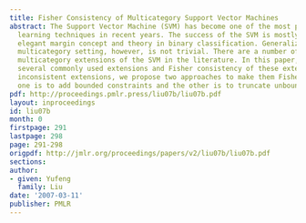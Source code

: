 ```yaml
---
title: Fisher Consistency of Multicategory Support Vector Machines
abstract: The Support Vector Machine (SVM) has become one of the most popular machine
  learning techniques in recent years. The success of the SVM is mostly due to its
  elegant margin concept and theory in binary classification. Generalization to the
  multicategory setting, however, is not trivial. There are a number of different
  multicategory extensions of the SVM in the literature. In this paper, we review
  several commonly used extensions and Fisher consistency of these extensions. For
  inconsistent extensions, we propose two approaches to make them Fisher consistent,
  one is to add bounded constraints and the other is to truncate unbounded hinge losses.
pdf: http://proceedings.pmlr.press/liu07b/liu07b.pdf
layout: inproceedings
id: liu07b
month: 0
firstpage: 291
lastpage: 298
page: 291-298
origpdf: http://jmlr.org/proceedings/papers/v2/liu07b/liu07b.pdf
sections: 
author:
- given: Yufeng
  family: Liu
date: '2007-03-11'
publisher: PMLR
---
```

